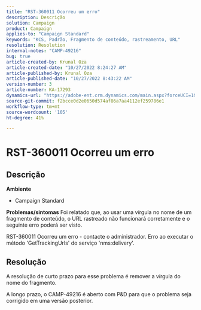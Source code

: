 ```yaml
---
title: "RST-360011 Ocorreu um erro"
description: Descrição
solution: Campaign
product: Campaign
applies-to: "Campaign Standard"
keywords: "KCS, Padrão, Fragmento de conteúdo, rastreamento, URL"
resolution: Resolution
internal-notes: "CAMP-49216"
bug: true
article-created-by: Krunal Oza
article-created-date: "10/27/2022 8:24:27 AM"
article-published-by: Krunal Oza
article-published-date: "10/27/2022 8:43:22 AM"
version-number: 3
article-number: KA-17293
dynamics-url: "https://adobe-ent.crm.dynamics.com/main.aspx?forceUCI=1&pagetype=entityrecord&etn=knowledgearticle&id=ef138cc4-d055-ed11-bba2-6045bd006c82"
source-git-commit: f2bcce0d2e0650d574af86a7aa4112ef259786e1
workflow-type: tm+mt
source-wordcount: '105'
ht-degree: 41%

---
```


# RST-360011 Ocorreu um erro

## Descrição

<b>Ambiente</b>
- Campaign Standard



<b>Problemas/sintomas</b>
Foi relatado que, ao usar uma vírgula no nome de um fragmento de conteúdo, o URL rastreado não funcionará corretamente e o seguinte erro poderá ser visto.

RST-360011 Ocorreu um erro - contacte o administrador.
Erro ao executar o método &#39;GetTrackingUrls&#39; do serviço &#39;nms:delivery&#39;.






## Resolução


A resolução de curto prazo para esse problema é remover a vírgula do nome do fragmento.

A longo prazo, o CAMP-49216 é aberto com P&amp;D para que o problema seja corrigido em uma versão posterior.
